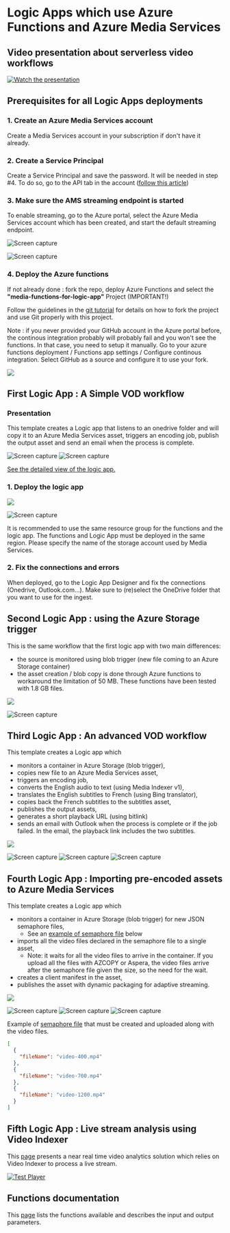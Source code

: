 # Logic Apps which use Azure Functions and Azure Media Services

## Video presentation about serverless video workflows

[![Watch the presentation](images/player-serverless.png?raw=true)](https://aka.ms/ampembed?url=https%3A%2F%2Fxpouyatdemo-euwe.streaming.media.azure.net%2F87ccfa30-7fa8-496f-a3f4-ea2bf8dea25e%2Fconnect2017-v3.ism%2Fmanifest)

## Prerequisites for all Logic Apps deployments

### 1. Create an Azure Media Services account

Create a Media Services account in your subscription if don't have it already.

### 2. Create a Service Principal

Create a Service Principal and save the password. It will be needed in step #4. To do so, go to the API tab in the account ([follow this article](https://docs.microsoft.com/en-us/azure/media-services/media-services-portal-get-started-with-aad#service-principal-authentication))

### 3. Make sure the AMS streaming endpoint is started

To enable streaming, go to the Azure portal, select the Azure Media Services account which has been created, and start the default streaming endpoint.

![Screen capture](images/start-se-1.png?raw=true)

![Screen capture](images/start-se-2.png?raw=true)

### 4. Deploy the Azure functions
If not already done : fork the repo, deploy Azure Functions and select the **"media-functions-for-logic-app"** Project (IMPORTANT!)

Follow the guidelines in the [git tutorial](1-CONTRIBUTION-GUIDE/git-tutorial.md) for details on how to fork the project and use Git properly with this project.

Note : if you never provided your GitHub account in the Azure portal before, the continous integration probably will probably fail and you won't see the functions. In that case, you need to setup it manually. Go to your azure functions deployment / Functions app settings / Configure continous integration. Select GitHub as a source and configure it to use your fork.

<a href="https://portal.azure.com/#create/Microsoft.Template/uri/https%3A%2F%2Fraw.githubusercontent.com%2FAzure-Samples%2Fmedia-services-dotnet-functions-integration%2Fmaster%2Fazuredeploy.json" target="_blank">
    <img src="http://azuredeploy.net/deploybutton.png"/>
</a>



## First Logic App : A Simple VOD workflow

### Presentation

This template creates a Logic app that listens to an onedrive folder and will copy it to an Azure Media Services asset, triggers an encoding job, publish the output asset and send an email when the process is complete.

![Screen capture](images/logicapp1-simplevod-1.png?raw=true)
![Screen capture](images/logicapp1-simplevod-2.png?raw=true)

[See the detailed view of the logic app.](logicapp1-simplevod-screen.md)



### 1. Deploy the logic app

<a href="https://portal.azure.com/#create/Microsoft.Template/uri/https%3A%2F%2Fraw.githubusercontent.com%2FAzure-Samples%2Fmedia-services-dotnet-functions-integration%2Fmaster%2Fmedia-functions-for-logic-app%2Flogicapp1-simplevod-deploy.json" target="_blank">
    <img src="http://azuredeploy.net/deploybutton.png"/>
</a>

![Screen capture](images/form-logicapp1-simplevod.png?raw=true)

It is recommended to use the same resource group for the functions and the logic app.
The functions and Logic App must be deployed in the same region.
Please specify the name of the storage account used by Media Services.

### 2. Fix the connections and errors

When deployed, go to the Logic App Designer and fix the connections (Onedrive, Outlook.com...). Make sure to (re)select the OneDrive folder that you want to use for the ingest.


## Second Logic App : using the Azure Storage trigger

This is the same workflow that the first logic app with two main differences:
- the source is monitored using blob trigger (new file coming to an Azure Storage container)
- the asset creation / blob copy is done through Azure functions to workaround the limitation of 50 MB. These functions have been tested with 1.8 GB files.

<a href="https://portal.azure.com/#create/Microsoft.Template/uri/https%3A%2F%2Fraw.githubusercontent.com%2FAzure-Samples%2Fmedia-services-dotnet-functions-integration%2Fmaster%2Fmedia-functions-for-logic-app%2Flogicapp2-simplevod-storage-deploy.json" target="_blank">
    <img src="http://azuredeploy.net/deploybutton.png"/>
</a>

![Screen capture](images/logicapp2-1.png?raw=true)

## Third Logic App : An advanced VOD workflow

This template creates a Logic app which

* monitors a container in Azure Storage (blob trigger),
* copies new file to an Azure Media Services asset,
* triggers an encoding job,
* converts the English audio to text (using Media Indexer v1),
* translates the English subtitles to French (using Bing translator),
* copies back the French subtitles to the subtitles asset,
* publishes the output assets,
* generates a short playback URL (using bitlink)
* sends an email with Outlook when the process is complete or if the job failed. In the email, the playback link includes the two subtitles.

<a href="https://portal.azure.com/#create/Microsoft.Template/uri/https%3A%2F%2Fraw.githubusercontent.com%2FAzure-Samples%2Fmedia-services-dotnet-functions-integration%2Fmaster%2Fmedia-functions-for-logic-app%2Flogicapp3-advancedvod-deploy.json" target="_blank">
    <img src="http://azuredeploy.net/deploybutton.png"/>
</a>

![Screen capture](images/logicapp3-advancedvod-1.png?raw=true)
![Screen capture](images/logicapp3-advancedvod-2.png?raw=true)
![Screen capture](images/logicapp3-advancedvod-3.png?raw=true)


## Fourth Logic App : Importing pre-encoded assets to Azure Media Services

This template creates a Logic app which

* monitors a container in Azure Storage (blob trigger) for new JSON semaphore files,
  * See an [example of semaphore file](encodedasset0.json) below 
* imports all the video files declared in the semaphore file to a single asset,
  * Note: it waits for all the video files to arrive in the container. If you upload all the files with AZCOPY or Aspera, the video files arrive after the semaphore file given the size, so the need for the wait.
* creates a client manifest in the asset,
* publishes the asset with dynamic packaging for adaptive streaming.


<a href="https://portal.azure.com/#create/Microsoft.Template/uri/https%3A%2F%2Fraw.githubusercontent.com%2FAzure-Samples%2Fmedia-services-dotnet-functions-integration%2Fmaster%2Fmedia-functions-for-logic-app%2Flogicapp4-preencoded-asset-deploy.json" target="_blank">
    <img src="http://azuredeploy.net/deploybutton.png"/>
</a>

![Screen capture](images/logicapp4-1.png?raw=true)
![Screen capture](images/logicapp4-2.png?raw=true)
![Screen capture](images/logicapp4-3.png?raw=true)


Example of [semaphore file](encodedasset0.json) that must be created and uploaded along with the video files.

```json
[
  {
    "fileName": "video-400.mp4"
  },
  {
    "fileName": "video-700.mp4"
  },
  {
    "fileName": "video-1200.mp4"
  }
]
```

## Fifth Logic App : Live stream analysis using Video Indexer

This [page](LiveStreamAnalysis.md) presents a near real time video analytics solution which relies on Video Indexer to process a live stream.

[![Test Player](images/live-media-analytics-player1.png?raw=true)](LiveStreamAnalysis.md)


## Functions documentation
This [page](Functions-documentation.md) lists the functions available and describes the input and output parameters.
